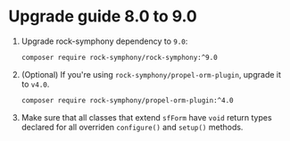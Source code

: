 Upgrade guide 8.0 to 9.0
========================

1. Upgrade rock-symphony dependency to `9.0`:

   ```bash
   composer require rock-symphony/rock-symphony:^9.0
   ```
   
2. (Optional) If you're using `rock-symphony/propel-orm-plugin`, upgrade it to `v4.0`.

   ```bash
   composer require rock-symphony/propel-orm-plugin:^4.0
   ```

3. Make sure that all classes that extend `sfForm` have `void` return types
   declared for all overriden `configure()` and `setup()` methods.
